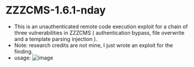 # ZZZCMS-1.6.1-nday
- This is an unauthenticated remote code execution exploit for a chain of three vulnerabilities in ZZZCMS ( authentication bypass, file overwrite and a template parsing injection ).
- Note: research credits are not mine, I just wrote an exploit for the finding.
- usage:
![image](https://github.com/user-attachments/assets/c8f10bdd-d95b-4d78-88a1-751781ddf5b3)
